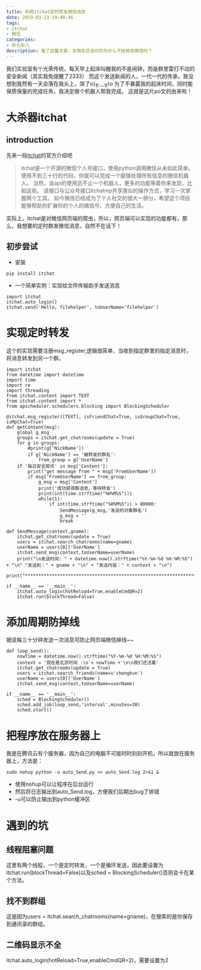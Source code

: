 ```yaml
---
title: 利用itchat定时转发微信消息
date: 2019-03-23 19:48:46
tags:
- itchat
- 微信
categories:
- 杂七杂八
description: 看了这篇文章，女朋友还会问你为什么不给她发微信吗？
---
```

我们实验室有个光荣传统，每天早上起床叫醒我的不是闹钟，而是群里雷打不动的安全新闻（其实我免提醒了2333）
而这个发送新闻的人，一代一代的传承，我没想到竟然有一天会落在我头上，哭了o(╥﹏╥)o
为了不暴露我的起床时间，同时能保质保量的完成任务，我决定做个机器人帮我完成。
这就是这片po文的由来啦！
# 大杀器itchat
## introduction
先来一段[itchat](https://itchat.readthedocs.io/zh/latest/)的官方介绍吧
>itchat是一个开源的微信个人号接口，使用python调用微信从未如此简单。
>使用不到三十行的代码，你就可以完成一个能够处理所有信息的微信机器人。
>当然，该api的使用远不止一个机器人，更多的功能等着你来发现，比如这些。
>该接口与公众号接口itchatmp共享类似的操作方式，学习一次掌握两个工具。
>如今微信已经成为了个人社交的很大一部分，希望这个项目能够帮助你扩展你的个人的微信号、方便自己的生活。

实际上，itchat是对微信网页端的爬虫，所以，网页端可以实现的功能都有，那么，我想要的定时群发微信消息，自然不在话下！

## 初步尝试
- 安装
```
pip install itchat
```
- 一个简单实例：实现给文件传输助手发送消息

```
import itchat
itchat.auto_login()
itchat.send('Hello, filehelper', toUserName='filehelper')
```

# 实现定时转发
这个的实现需要注册msg_register,逻辑很简单，当收到指定群里的指定消息时，将消息转发到另一个群。
```
import itchat
from datetime import datetime
import time
import re
import threading
from itchat.content import TEXT
from itchat.content import *
from apscheduler.schedulers.blocking import BlockingScheduler

@itchat.msg_register([TEXT], isFriendChat=True, isGroupChat=True, isMpChat=True)
def getContent(msg):
    global g_msg
    groups = itchat.get_chatrooms(update = True)
    for g in groups:
        #print(g['NickName'])
        if g['NickName'] == '被转发的群名':
            from_group = g['UserName']
    if '每日安全简讯' in msg['Content']:
        print("get message from " + msg['FromUserName'])
        if msg['FromUserName'] == from_group:
            g_msg = msg['Content']
            print('成功获得群消息，等待转发')
            print(int(time.strftime("%H%M%S")))
            while(1):
                if int(time.strftime("%H%M%S")) > 80000:
                    SendMessage(g_msg,'发送的对象群名')
                    g_msg = ''
                    break

def SendMessage(context,gname):
    itchat.get_chatrooms(update = True)
    users = itchat.search_chatrooms(name=gname)
    userName = users[0]['UserName']
    itchat.send_msg(context,toUserName=userName)
    print("\n发送时间: " + datetime.now().strftime("%Y-%m-%d %H:%M:%S") + "\n" "发送到：" + gname + "\n" + "发送内容：" + context + "\n")
    print("*********************************************************************************")

if __name__ == '__main__':
    itchat.auto_login(hotReload=True,enableCmdQR=2)
    itchat.run(blockThread=False)
```

# 添加周期防掉线
据说每三十分钟发送一次消息可防止网页端微信掉线~~
```
def loop_send():
    nowTime = datetime.now().strftime("%Y-%m-%d %H:%M:%S")
    context = '现在是北京时间 :\n'+ nowTime +'\n\n我们还活着'
    itchat.get_chatrooms(update = True)
    users = itchat.search_friends(name=u'chengkun')
    userName = users[0]['UserName']
    itchat.send_msg(context,toUserName=userName)

if __name__ == '__main__':
    sched = BlockingScheduler()
    sched.add_job(loop_send,'interval',minutes=30)
    sched.start()
```

# 把程序放在服务器上
我是在腾讯云有个服务器，因为自己的电脑不可能时时刻刻开机，所以就放在服务器上，方法是：
```
sudo nohup python -u auto_Send.py >> auto_Send.log 2>&1 &
```
- 使用nohup可以让程序在后台运行
- 然后将日志输出到auto_Send.log，方便我们后期出bug了排错
- -u可以防止输出到python缓冲区

# 遇到的坑
## 线程阻塞问题
这里有两个线程，一个是定时转发，一个是循环发送，因此要设置为itchat.run(blockThread=False)以及sched = BlockingScheduler()否则会卡在某个方法。
## 找不到群组
这是因为users = itchat.search_chatrooms(name=gname)，在搜索的是你保存到通讯录的群组。
## 二维码显示不全
itchat.auto_login(hotReload=True,enableCmdQR=2)，需要设置为2

